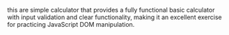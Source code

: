 this are simple calculator that  provides a fully functional basic calculator with input validation and clear functionality, making it an excellent exercise for practicing JavaScript DOM manipulation.
